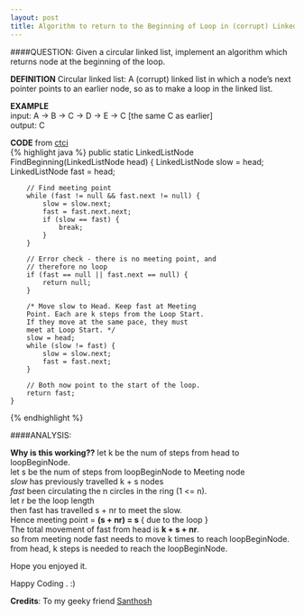 ```yaml
---
layout: post
title: Algorithm to return to the Beginning of Loop in (corrupt) LinkedList
---
```


####QUESTION:
 Given a circular linked list, implement an algorithm which returns node at the beginning of the loop.

**DEFINITION**
	Circular linked list: A (corrupt) linked list in which a node’s next pointer points to an earlier node, so as to make a loop in the linked list.         

**EXAMPLE**		
input: A -> B -> C -> D -> E -> C [the same C as earlier]      
output: C

**CODE** from [ctci](https://github.com/gaylemcd/ctci/blob/master/java/Chapter%202/Question2_6/Question.java)  
{% highlight java %}
public static LinkedListNode FindBeginning(LinkedListNode head) {
		LinkedListNode slow = head;
		LinkedListNode fast = head; 
		
		// Find meeting point
		while (fast != null && fast.next != null) { 
			slow = slow.next; 
			fast = fast.next.next;
			if (slow == fast) {
				break;
			}
		}

		// Error check - there is no meeting point, and 
		// therefore no loop
		if (fast == null || fast.next == null) {
			return null;
		}

		/* Move slow to Head. Keep fast at Meeting 
		Point. Each are k steps from the Loop Start. 
		If they move at the same pace, they must
		meet at Loop Start. */
		slow = head; 
		while (slow != fast) { 
			slow = slow.next; 
			fast = fast.next; 
		}
		
		// Both now point to the start of the loop.
		return fast;
	}
{% endhighlight %}

####ANALYSIS:

**Why is this working??**
let k be the num of steps from head to loopBeginNode.   
let s be the num of steps from loopBeginNode to Meeting node      
_slow_ has previously travelled k + s nodes                  
_fast_ been circulating the n circles in the ring (1 <= n).                   
let r be the loop length                 
then fast has travelled s + nr to meet the slow.                     
Hence meeting point = **(s + nr) = s** { due to the loop }                 
The total movement of fast from head is **k + s + nr**.                
so from meeting node fast needs to move k times to reach loopBeginNode.              
from head, k steps is needed to reach the loopBeginNode.          


Hope you enjoyed it. 

Happy Coding . :)

**Credits**: To my geeky friend [Santhosh](http://www.santhosh.info/)
